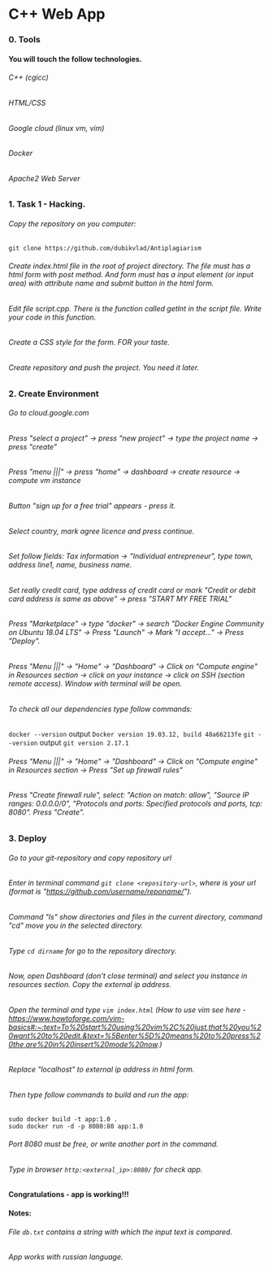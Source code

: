 # C++ Web App

### 0. Tools

#### You will touch the follow technologies.

###### C++ (cgicc)
###### HTML/CSS
###### Google cloud (linux vm, vim)
###### Docker
###### Apache2 Web Server



### 1. Task 1 - Hacking.

###### Copy the repository on you computer:
```
git clone https://github.com/dubikvlad/Antiplagiarism
```
###### Create index.html file in the root of project directory. The file must has a html form with post method. And form must has a input element (or input area) with attribute name and submit button in the html form.
###### Edit file script.cpp. There is the function called getInt in the script file. Write your code in this function.
###### Create a CSS style for the form. FOR your taste.
###### Create repository and push the project. You need it later.

### 2. Create Environment
###### Go to cloud.google.com
###### Press "select a project" -> press "new project" -> type the project name -> press "create"
###### Press "menu |||" -> press "home" -> dashboard -> create resource -> compute vm instance
###### Button "sign up for a free trial" appears - press it.
###### Select country, mark agree licence and press continue.
###### Set follow fields: Tax information -> "Individual entrepreneur", type town, address line1, name, business name.
###### Set really credit card, type address of credit card or mark "Credit or debit card address is same as above" -> press "START MY FREE TRIAL"
###### Press "Marketplace" -> type "docker" -> search "Docker Engine Community on Ubuntu 18.04 LTS" -> Press "Launch" -> Mark "I accept..." -> Press "Deploy".
###### Press "Menu |||" -> "Home" -> "Dashboard" -> Click on "Compute engine" in Resources section -> click on your instance -> click on SSH (section remote access). Window with terminal will be open.
###### To check all our dependencies type follow commands:
```docker --version``` output ```Docker version 19.03.12, build 48a66213fe```
```git --version``` output ```git version 2.17.1```
###### Press "Menu |||" -> "Home" -> "Dashboard" -> Click on "Compute engine" in Resources section -> Press "Set up firewall rules"
###### Press "Create firewall rule", select: "Action on match: allow", "Source IP ranges: 0.0.0.0/0", "Protocols and ports: Specified protocols and ports, tcp: 8080". Press "Create".

### 3. Deploy
###### Go to your git-repository and copy repository url
###### Enter in terminal command ```git clone <repository-url>```, where <repository-url> is your url (format is "https://github.com/username/reponame/").
###### Command "ls" show directories and files in the current directory, command "cd" move you in the selected directory.
###### Type ```cd dirname``` for go to the repository directory.
###### Now, open Dashboard (don't close terminal) and select you instance in resources section. Copy the external ip address.
###### Open the terminal and type ```vim index.html``` (How to use vim see here - https://www.howtoforge.com/vim-basics#:~:text=To%20start%20using%20vim%2C%20just,that%20you%20want%20to%20edit.&text=%5Benter%5D%20means%20to%20press%20the,are%20in%20insert%20mode%20now.)
###### Replace "localhost" to external ip address in html form.
###### Then type follow commands to build and run the app:
```
sudo docker build -t app:1.0 .
sudo docker run -d -p 8080:80 app:1.0
```
###### Port 8080 must be free, or write another port in the command.
###### Type in browser ```http:<external_ip>:8080/``` for check app.

#### Congratulations - app is working!!!

#### Notes:
###### File ```db.txt``` contains a string with which the input text is compared.
###### App works with russian language.
